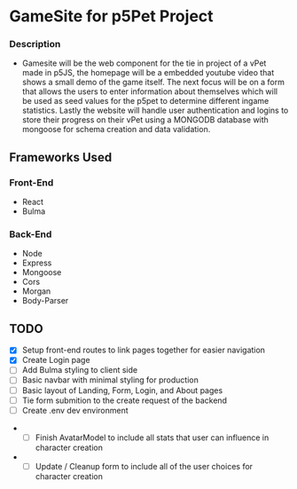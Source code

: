 # GameSite for p5Pet Project

### Description
* Gamesite will be the web component for the tie in project of a vPet made in p5JS, the homepage will be a embedded youtube video that shows a small demo of the game itself. The next focus will be on a form that allows the users to enter information about themselves which will be used as seed values for the p5pet to determine different ingame statistics. Lastly the website will handle user authentication and logins to store their progress on their vPet using a MONGODB database with mongoose for schema creation and data validation. 

## Frameworks Used

### Front-End
* React
* Bulma


### Back-End
* Node
* Express
* Mongoose
* Cors
* Morgan
* Body-Parser


## TODO
- [x] Setup front-end routes to link pages together for easier navigation
- [x] Create Login page 
- [ ] Add Bulma styling to client side
- [ ] Basic navbar with minimal styling for production
- [ ] Basic layout of Landing, Form, Login, and About pages
- [ ] Tie form submition to the create request of the backend
- [ ] Create .env dev environment
 * - [ ] Finish AvatarModel to include all stats that user can influence in character creation
 * - [ ] Update / Cleanup form to include all of the user choices for character creation